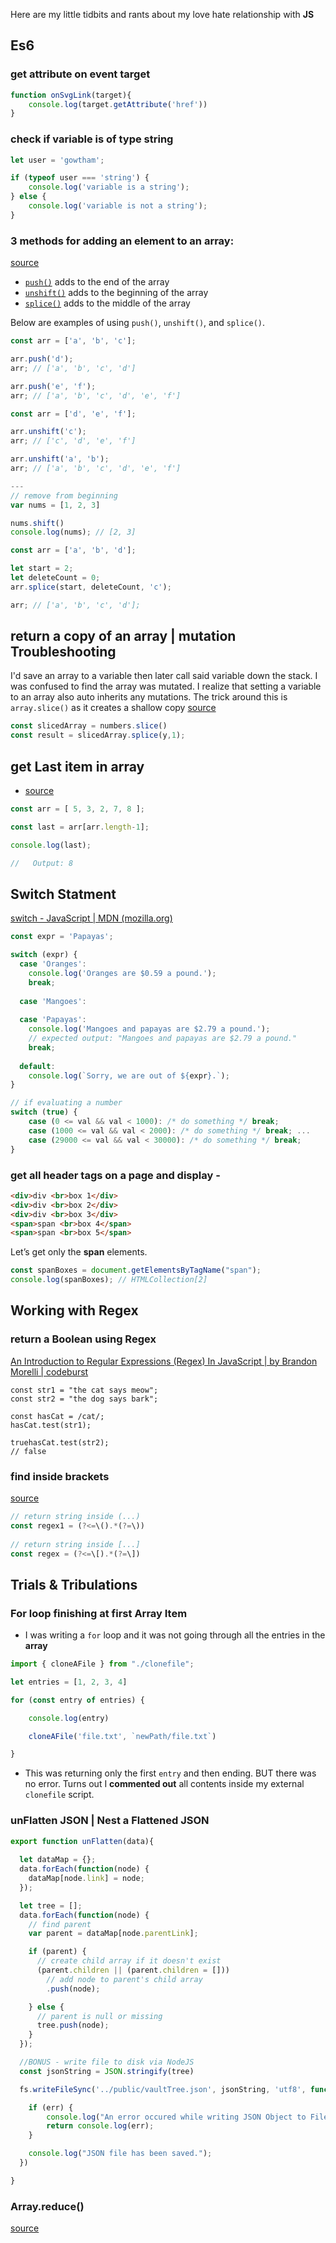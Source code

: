 Here are my little tidbits and rants about my love hate relationship with **JS** 

## Es6

### get attribute on event target
```js
function onSvgLink(target){
	console.log(target.getAttribute('href'))
}
```
### check if variable is of type string
```js
let user = 'gowtham';

if (typeof user === 'string') {
    console.log('variable is a string');
} else {
    console.log('variable is not a string');
}
```

### 3 methods for adding an element to an array:
[source](https://masteringjs.io/tutorials/fundamentals/add-to-array#:~:text=JavaScript%20arrays%20have%203%20methods%20for%20adding%20an,%28%29%20adds%20to%20the%20middle%20of%20the%20array)
-   [`push()`](https://www.w3schools.com/jsref/jsref_push.asp) adds to the end of the array
-   [`unshift()`](https://developer.mozilla.org/en-US/docs/Web/JavaScript/Reference/Global_Objects/Array/unshift) adds to the beginning of the array
-   [`splice()`](https://masteringjs.io/tutorials/fundamentals/array-splice) adds to the middle of the array

Below are examples of using `push()`, `unshift()`, and `splice()`.

```javascript
const arr = ['a', 'b', 'c'];

arr.push('d');
arr; // ['a', 'b', 'c', 'd']

arr.push('e', 'f');
arr; // ['a', 'b', 'c', 'd', 'e', 'f']
```

```javascript
const arr = ['d', 'e', 'f'];

arr.unshift('c');
arr; // ['c', 'd', 'e', 'f']

arr.unshift('a', 'b');
arr; // ['a', 'b', 'c', 'd', 'e', 'f']

---
// remove from beginning
var nums = [1, 2, 3]

nums.shift()
console.log(nums); // [2, 3]
```

```javascript
const arr = ['a', 'b', 'd'];

let start = 2;
let deleteCount = 0;
arr.splice(start, deleteCount, 'c');

arr; // ['a', 'b', 'c', 'd'];
```

## return a copy of an array | mutation Troubleshooting
I'd save an array to a variable then later call said variable down the stack. I was confused to find the array was mutated. I realize that setting a variable to an array also auto inherits any mutations. The trick around this is `array.slice()` as it creates a shallow copy
[source](https://stackoverflow.com/a/52011629/15579591)
```javascript
const slicedArray = numbers.slice()
const result = slicedArray.splice(y,1);
```

## get Last item in array
- [source](https://www.techiedelight.com/get-last-item-in-an-array-in-javascript/#:~:text=Get%20last%20item%20in%20an%20array%20in%20JavaScript,Using%20Underscore%2FLodash%20Library%20...%205%205.%20Using%20jQuery)
```js
const arr = [ 5, 3, 2, 7, 8 ];

const last = arr[arr.length-1];

console.log(last);

//   Output: 8

```

## Switch Statment
[switch - JavaScript | MDN (mozilla.org)](https://developer.mozilla.org/en-US/docs/Web/JavaScript/Reference/Statements/switch)
```js
const expr = 'Papayas';

switch (expr) {
  case 'Oranges':
    console.log('Oranges are $0.59 a pound.');
    break;
    
  case 'Mangoes':
  
  case 'Papayas':
    console.log('Mangoes and papayas are $2.79 a pound.');
    // expected output: "Mangoes and papayas are $2.79 a pound."
    break;
    
  default:
    console.log(`Sorry, we are out of ${expr}.`);
}
```
```js
// if evaluating a number
switch (true) { 
	case (0 <= val && val < 1000): /* do something */ break; 
	case (1000 <= val && val < 2000): /* do something */ break; ... 
	case (29000 <= val && val < 30000): /* do something */ break; 
}
```
### get all header tags on a page and display - [](https://softauthor.com/get-element-by-tag-name-in-javascript/#:~:text=Get%20Element%20(s)%20By%20Tag%20Name%20In%20JavaScript,Get%20Element%20(s)%20By%20Tag%20Name%20From%20Parent)
```html
<div>div <br>box 1</div>
<div>div <br>box 2</div>
<div>div <br>box 3</div>
<span>span <br>box 4</span>
<span>span <br>box 5</span>
```

Let’s get only the **span** elements.
```javascript
const spanBoxes = document.getElementsByTagName("span");
console.log(spanBoxes); // HTMLCollection[2]
```

## Working with Regex
### return a Boolean using Regex
[An Introduction to Regular Expressions (Regex) In JavaScript | by Brandon Morelli | codeburst](https://codeburst.io/an-introduction-to-regular-expressions-regex-in-javascript-1d3559e7ac9a#:~:text=One%20basic%20method%20is%20.test%28%29%2C%20which%20returns%20a,a%20certain%20character%20pattern%20exists%20within%20our%20strings%3A)
```
const str1 = "the cat says meow";  
const str2 = "the dog says bark";

const hasCat = /cat/;
hasCat.test(str1);  

truehasCat.test(str2);  
// false
```

### find inside brackets
[source](https://stackoverflow.com/a/18236927/15579591)
```js
// return string inside (...)
const regex1 = (?<=\().*(?=\))
		  
// return string inside [...]
const regex = (?<=\[).*(?=\])
```

## Trials & Tribulations
### For loop finishing at first Array Item
- I was writing a `for` loop and it was not going through all the entries in the **array**
```js
import { cloneAFile } from "./clonefile";

let entries = [1, 2, 3, 4]

for (const entry of entries) {

	console.log(entry)

	cloneAFile('file.txt', `newPath/file.txt`)

}
```
- This was returning only the first `entry` and then ending. BUT there was no error. Turns out I **commented out** all contents inside my external `clonefile` script. 

### unFlatten JSON | Nest a Flattened JSON 
```js
export function unFlatten(data){
  
  let dataMap = {};
  data.forEach(function(node) {
    dataMap[node.link] = node;
  });

  let tree = [];
  data.forEach(function(node) {
    // find parent
    var parent = dataMap[node.parentLink];

    if (parent) {
      // create child array if it doesn't exist
      (parent.children || (parent.children = []))
        // add node to parent's child array
        .push(node);

    } else {
      // parent is null or missing
      tree.push(node);
    }
  });

  //BONUS - write file to disk via NodeJS
  const jsonString = JSON.stringify(tree)

  fs.writeFileSync('../public/vaultTree.json', jsonString, 'utf8', function (err) {

    if (err) {
        console.log("An error occured while writing JSON Object to File.");
        return console.log(err);
    }

    console.log("JSON file has been saved.");
  })

}
```

### Array.reduce()
[source](http://code.kylebaker.io/2018/03/16/stack-overflow/)